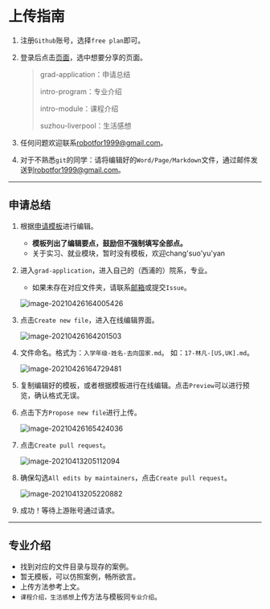 # 上传指南

1. 注册`Github`账号，选择`free plan`即可。

2. 登录后点击[页面](https://github.com/awesome-xjtlu/wiki/tree/main/docs)，选中想要分享的页面。

   >grad-application：申请总结
   >
   >intro-program：专业介绍
   >
   >intro-module：课程介绍
   >
   >suzhou-liverpool：生活感想

3. 任何问题欢迎联系[robotfor1999@gmail.com](mailto:robotfor1999@gmail.com)。

4. 对于不熟悉`git`的同学：请将编辑好的`Word/Page/Markdown`文件，通过邮件发送到[robotfor1999@gmail.com](mailto:robotfor1999@gmail.com)。
------

## 申请总结

1. 根据[申请模板](grad-application\grad-application-template.md)进行编辑。
   
   - **模板列出了编辑要点，鼓励但不强制填写全部点。**
   - 关于实习、就业模块，暂时没有模板，欢迎chang'suo'yu'yan
   
2. 进入`grad-application`，进入自己的（西浦的）院系，专业。

   - 如果未存在对应文件夹，请联系[邮箱](mailto:robotfor1999@gmail.com)或提交`Issue`。

   ![image-20210426164005426](https://i.loli.net/2021/04/26/KvDnGQsYlHVcaS7.png)

3. 点击`Create new file`，进入在线编辑界面。

   ![image-20210426164201503](https://i.loli.net/2021/04/26/dJl6GuIkUwW7Yhf.png)

4. 文件命名。格式为：`入学年级-姓名-去向国家.md`。 如：`17-林凡-[US,UK].md`。

   ![image-20210426164729481](https://i.loli.net/2021/04/26/vEC7X5tBeUoKwVR.png)

5. 复制编辑好的模板，或者根据模板进行在线编辑。点击`Preview`可以进行预览，确认格式无误。

6. 点击下方`Propose new file`进行上传。

   ![image-20210426165424036](https://i.loli.net/2021/04/26/yb3FOtBvfKYnIjZ.png)

7. 点击`Create pull request`。

   ![image-20210413205112094](https://i.loli.net/2021/04/13/Tb5siKajord1wAZ.png)

8. 确保勾选`All edits by maintainers`，点击`Create pull request`。

   ![image-20210413205220882](https://i.loli.net/2021/04/13/aTV7BptzmgxeGPb.png)

9. 成功！等待上游账号通过请求。

------

## 专业介绍

- 找到对应的文件目录与现存的案例。
- 暂无模板，可以仿照案例，畅所欲言。
- 上传方法参考上文。
- `课程介绍，生活感想`上传方法与模板同`专业介绍`。